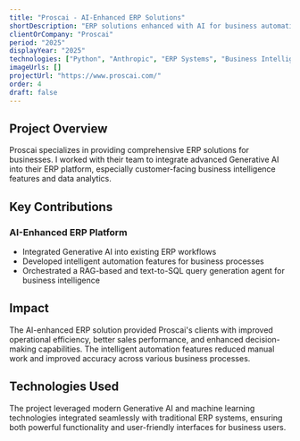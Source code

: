 ```yaml
---
title: "Proscai - AI-Enhanced ERP Solutions"
shortDescription: "ERP solutions enhanced with AI for business automation and optimization"
clientOrCompany: "Proscai"
period: "2025"
displayYear: "2025"
technologies: ["Python", "Anthropic", "ERP Systems", "Business Intelligence", "RAG", "Langgraph", "Langsmith"]
imageUrls: []
projectUrl: "https://www.proscai.com/"
order: 4
draft: false
---
```


## Project Overview

Proscai specializes in providing comprehensive ERP solutions for businesses. I worked with their team to integrate advanced Generative AI into their ERP platform, especially customer-facing business intelligence features and data analytics.

## Key Contributions

### AI-Enhanced ERP Platform
- Integrated Generative AI into existing ERP workflows
- Developed intelligent automation features for business processes
- Orchestrated a RAG-based and text-to-SQL query generation agent for business intelligence



## Impact

The AI-enhanced ERP solution provided Proscai's clients with improved operational efficiency, better sales performance, and enhanced decision-making capabilities. The intelligent automation features reduced manual work and improved accuracy across various business processes.

## Technologies Used

The project leveraged modern Generative AI and machine learning technologies integrated seamlessly with traditional ERP systems, ensuring both powerful functionality and user-friendly interfaces for business users. 